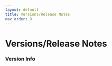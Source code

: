 ```yaml
---
layout: default
title: Versions/Release Notes
nav_order: 8
---
```


# Versions/Release Notes

### Version Info